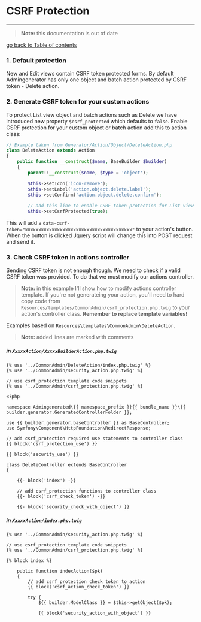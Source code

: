 # CSRF Protection
---------------------------------------

> **Note:** this documentation is out of date


[go back to Table of contents][back-to-index]

[back-to-index]: https://github.com/symfony2admingenerator/AdmingeneratorGeneratorBundle/blob/master/Resources/doc/documentation.md#9-security

### 1. Default protection

New and Edit views contain CSRF token protected forms. By default Admingenerator has only one object and batch action protected by CSRF token - Delete action. 

### 2. Generate CSRF token for your custom actions

To protect List view object and batch actions such as Delete we have introduced new property `$csrf_protected` which defaults to `false`. Enable CSRF protection for your custom object or batch action add this to action class:

```php
// Example taken from Generator/Action/Object/DeleteAction.php
class DeleteAction extends Action
{
    public function __construct($name, BaseBuilder $builder)
    {
        parent::__construct($name, $type = 'object');

        $this->setIcon('icon-remove');
        $this->setLabel('action.object.delete.label');
        $this->setConfirm('action.object.delete.confirm');
        
        // add this line to enable CSRF token protection for List view
        $this->setCsrfProtected(true);
```

This will add a `data-csrf-token="xxxxxxxxxxxxxxxxxxxxxxxxxxxxxxxxxxxxxxxx"` to your action's button. When the button is clicked Jquery script will change this into POST request and send it.

### 3. Check CSRF token in actions controller

Sending CSRF token is not enough though. We need to check if a valid CSRF token was provided. To do that we must modify our actions controller.

> **Note:** in this example I'll show how to modify actions controller template. If you're not generateing your action, you'll need to hard copy code from `Resources/templates/CommonAdmin/csrf_protection.php.twig` to your action's controller class. **Remember to replace template variables!**

Examples based on `Resources\templates\CommonAdmin\DeleteAction`.

> **Note:** added lines are marked with comments

##### in `XxxxxAction/XxxxxBuilderAction.php.twig`

```html+django
{% use '../CommonAdmin/DeleteAction/index.php.twig' %}
{% use '../CommonAdmin/security_action.php.twig' %}

// use csrf_protection template code snippets
{% use '../CommonAdmin/csrf_protection.php.twig' %}

<?php

namespace Admingenerated\{{ namespace_prefix }}{{ bundle_name }}\{{ builder.generator.GeneratedControllerFolder }};

use {{ builder.generator.baseController }} as BaseController;
use Symfony\Component\HttpFoundation\RedirectResponse;

// add csrf_protection required use statements to controller class
{{ block('csrf_protection_use') }}

{{ block('security_use') }}

class DeleteController extends BaseController
{

    {{- block('index') -}}

    // add csrf_protection functions to controller class
    {{- block('csrf_check_token') -}}

    {{- block('security_check_with_object') }}
```

##### in `XxxxxAction/index.php.twig`

```html+django
{% use '../CommonAdmin/security_action.php.twig' %}

// use csrf_protection template code snippets
{% use '../CommonAdmin/csrf_protection.php.twig' %}

{% block index %}

    public function indexAction($pk)
    {
        // add csrf_protection check token to action
        {{ block('csrf_action_check_token') }}
    
        try {
            ${{ builder.ModelClass }} = $this->getObject($pk);

            {{ block('security_action_with_object') }}
```

